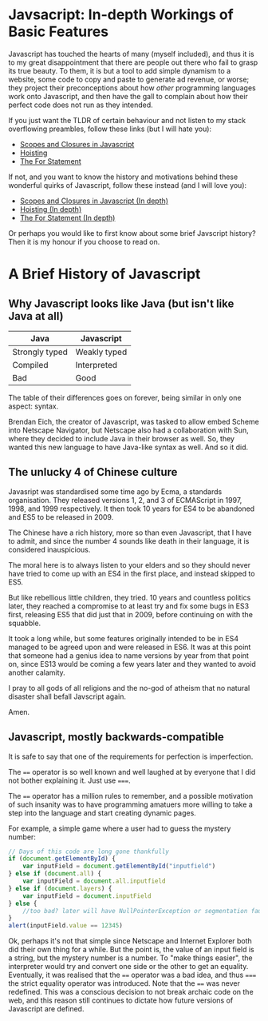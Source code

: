 # Javsacript: In-depth Workings of Basic Features
Javascript has touched the hearts of many (myself included), and thus it is to my great disappointment that there are people out there who fail to grasp its true beauty. To them, it is but a tool to add simple dynamism to a website, some code to copy and paste to generate ad revenue, or worse; they project their preconceptions about how _other_ programming languages work onto Javascript, and then have the gall to complain about how their perfect code does not run as they intended. 

If you just want the TLDR of certain behaviour and not listen to my stack overflowing preambles, follow these links (but I will hate you): 
- [Scopes and Closures in Javascript](scopesclosures.md)
- [Hoisting](hoisting.md)
- [The For Statement](for.md)

If not, and you want to know the history and motivations behind these wonderful quirks of Javascript, follow these instead (and I will love you):

- [Scopes and Closures in Javascript (In depth)](indepth/scopesclosures.html)
- [Hoisting (In depth)](indepth/hoisting.html)
- [The For Statement (In depth)](indepth/for.html)

Or perhaps you would like to first know about some brief Javscript history? Then it is my honour if you choose to read on.
# A Brief History of Javascript 
## Why Javascript looks like Java (but isn't like Java at all)


| Java          | Javascript    |
| ------------- |---------------|
| Strongly typed | Weakly typed  |
| Compiled      | Interpreted   |
| Bad           | Good          |

The table of their differences goes on forever, being similar in only one aspect: syntax. 

Brendan Eich, the creator of Javascript, was tasked to allow embed Scheme into Netscape Navigator, but Netscape also had a collaboration with Sun, where they decided to include Java in their browser as well. So, they wanted this new language to have Java-like syntax as well. And so it did.

## The unlucky 4 of Chinese culture

Javasript was standardised some time ago by Ecma, a standards organisation. They released versions 1, 2, and 3 of ECMAScript in 1997, 1998, and 1999 respectively. It then took 10 years for ES4 to be abandoned and ES5 to be released in 2009. 

The Chinese have a rich history, more so than even Javascript, that I have to admit, and since the number 4 sounds like death in their language, it is considered inauspicious. 

The moral here is to always listen to your elders and so they should never have tried to come up with an ES4 in the first place, and instead skipped to ES5.

But like rebellious little children, they tried. 10 years and countless politics later, they reached a compromise to at least try and fix some bugs in ES3 first, releasing ES5 that did just that in 2009, before continuing on with the squabble.

It took a long while, but some features originally intended to be in ES4 managed to be agreed upon and were released in ES6. It was at this point that someone had a genius idea to name versions by year from that point on, since ES13 would be coming a few years later and they wanted to avoid another calamity. 

I pray to all gods of all religions and the no-god of atheism that no natural disaster shall befall Javscript again.

Amen.

## Javascript, mostly backwards-compatible

It is safe to say that one of the requirements for perfection is imperfection. 

The `==` operator is so well known and well laughed at by everyone that I did not bother explaining it. Just use `===`. 

The `==` operator has a million rules to remember, and a possible motivation of such insanity was to have programming amatuers more willing to take a step into the language and start creating dynamic pages.

For example, a simple game where a user had to guess the mystery number:

```javascript
// Days of this code are long gone thankfully
if (document.getElementById) {
    var inputField = document.getElementById("inputfield")
} else if (document.all) {
    var inputField = document.all.inputfield
} else if (document.layers) {
    var inputField = document.inputField
} else {
    //too bad? later will have NullPointerException or segmentation fault.
}
alert(inputField.value == 12345)
```

Ok, perhaps it's not that simple since Netscape and Internet Explorer both did their own thing for a while. But the point is, the value of an input field is a string, but the mystery number is a number. To "make things easier", the interpreter would try and convert one side or the other to get an equality. Eventually, it was realised that the `==` operator was a bad idea, and thus `===` the strict equality operator was introduced. Note that the `==` was never redefined. This was a conscious decision to not break archaic code on the web, and this reason still continues to dictate how future versions of Javascript are defined.






